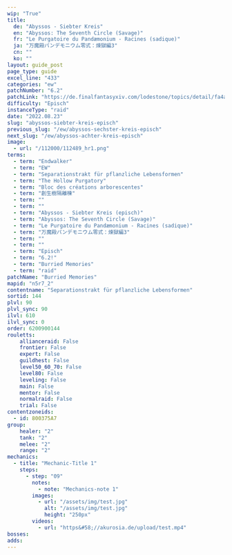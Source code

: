 ```yaml
---
wip: "True"
title:
  de: "Abyssos - Siebter Kreis"
  en: "Abyssos: The Seventh Circle (Savage)"
  fr: "Le Purgatoire du Pandæmonium - Racines (sadique)"
  ja: "万魔殿パンデモニウム零式：煉獄編3"
  cn: ""
  ko: ""
layout: guide_post
page_type: guide
excel_line: "433"
categories: "ew"
patchNumber: "6.2"
patchLink: "https://de.finalfantasyxiv.com/lodestone/topics/detail/fa4ab09da72770313bea883816c2074e64889235"
difficulty: "Episch"
instanceType: "raid"
date: "2022.08.23"
slug: "abyssos-siebter-kreis-episch"
previous_slug: "/ew/abyssos-sechster-kreis-episch"
next_slug: "/ew/abyssos-achter-kreis-episch"
image:
  - url: "/112000/112489_hr1.png"
terms:
  - term: "Endwalker"
  - term: "EW"
  - term: "Separationstrakt für pflanzliche Lebensformen"
  - term: "The Hollow Purgatory"
  - term: "Bloc des créations arborescentes"
  - term: "創生樹隔離棟"
  - term: ""
  - term: ""
  - term: "Abyssos - Siebter Kreis (episch)"
  - term: "Abyssos: The Seventh Circle (Savage)"
  - term: "Le Purgatoire du Pandæmonium - Racines (sadique)"
  - term: "万魔殿パンデモニウム零式：煉獄編3"
  - term: ""
  - term: ""
  - term: "Episch"
  - term: "6.2!"
  - term: "Burried Memories"
  - term: "raid"
patchName: "Burried Memories"
mapid: "n5r7_2"
contentname: "Separationstrakt für pflanzliche Lebensformen"
sortid: 144
plvl: 90
plvl_sync: 90
ilvl: 610
ilvl_sync: 0
order: 6200900144
rouletts:
    allianceraid: False
    frontier: False
    expert: False
    guildhest: False
    level50_60_70: False
    level80: False
    leveling: False
    main: False
    mentor: False
    normalraid: False
    trial: False
contentzoneids:
  - id: 800375A7
group:
    healer: "2"
    tank: "2"
    melee: "2"
    range: "2"
mechanics:
  - title: "Mechanic-Title 1"
    steps:
      - step: "09"
        notes:
          - note: "Mechanics-note 1"
        images:
          - url: "/assets/img/test.jpg"
            alt: "/assets/img/test.jpg"
            height: "250px"
        videos:
          - url: "https&#58;//akurosia.de/upload/test.mp4"
bosses:
adds:
---
```

